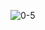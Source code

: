 ![0-5](https://github.com/navikt/helseopplysninger-docs/assets/130694937/67a7957d-752b-449c-9d34-f35958e3ea40)